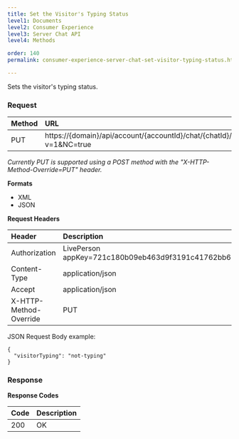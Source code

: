 ```yaml
---
title: Set the Visitor's Typing Status
level1: Documents
level2: Consumer Experience
level3: Server Chat API
level4: Methods

order: 140
permalink: consumer-experience-server-chat-set-visitor-typing-status.html

---
```


Sets the visitor's typing status.

### Request

| Method | URL |
| :--- |  :--- |
| PUT |  https://{domain}/api/account/{accountId}/chat/{chatId}/info/visitorTyping?v=1&NC=true |

*Currently PUT is supported using a POST method with the "X-HTTP-Method-Override=PUT" header.*

**Formats**

- XML
- JSON

**Request Headers**

| Header | Description |
| :--- | :--- |
| Authorization | LivePerson appKey=721c180b09eb463d9f3191c41762bb68 |
| Content-Type | application/json |
| Accept | application/json |
| X-HTTP-Method-Override | PUT |

JSON Request Body example:

    {
      "visitorTyping": "not-typing"
    }

### Response

**Response Codes**

| Code | Description |
| :--- | :--- |
| 200 | OK |
